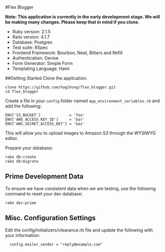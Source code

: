 #Flex Blogger

**Note: This application is currently in the early development stage.  We will be making many changes.  Please keep that in mind if you clone.**

* Ruby version: 2.1.5
* Rails version: 4.1.7
* Database:  Postgres
* Test suite:  RSpec
* Frontend Framework: Bourbon, Neat, Bitters and Refill<br>
* Authentication: Devise
* Form Generator: Simple Form
* Templating Language: Haml

##Getting Started
Clone the application:
```
clone https://github.com/hogihung/flex_blogger.git
cd flex_blogger
```


Create a file in your `config` folder named `app_environment_variables.rb` and add the following:
```
ENV['S3_BUCKET']             = 'foo'
ENV['AWS_ACCESS_KEY_ID']     = 'bar'
ENV['AWS_SECRET_ACCESS_KEY'] = 'baz'
```
This will allow you to upload images to Amazon S3 through the WYSIWYG editor.


Prepare your database:
```
rake db:create
rake db:migrate
```

## Prime Development Data
To ensure we have consistent data when we are testing, use the following command to reset your dev database:

```
rake dev:prime
```

## Misc. Configuration Settings
Edit the config/initializers/clearance.rb file and update the following with your information:

```
  config.mailer_sender = "reply@example.com"
```

